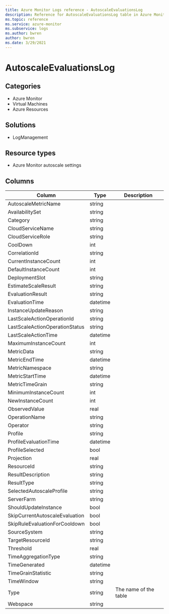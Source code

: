 ```yaml
---
title: Azure Monitor Logs reference - AutoscaleEvaluationsLog
description: Reference for AutoscaleEvaluationsLog table in Azure Monitor Logs.
ms.topic: reference
ms.service: azure-monitor
ms.subservice: logs
ms.author: bwren
author: bwren
ms.date: 3/29/2021
---
```


# AutoscaleEvaluationsLog

 

## Categories

- Azure Monitor
- Virtual Machines
- Azure Resources
## Solutions

- LogManagement
## Resource types

- Azure Monitor autoscale settings




## Columns

|Column|Type|Description|
|---|---|---|
|AutoscaleMetricName|string||
|AvailabilitySet|string||
|Category|string||
|CloudServiceName|string||
|CloudServiceRole|string||
|CoolDown|int||
|CorrelationId|string||
|CurrentInstanceCount|int||
|DefaultInstanceCount|int||
|DeploymentSlot|string||
|EstimateScaleResult|string||
|EvaluationResult|string||
|EvaluationTime|datetime||
|InstanceUpdateReason|string||
|LastScaleActionOperationId|string||
|LastScaleActionOperationStatus|string||
|LastScaleActionTime|datetime||
|MaximumInstanceCount|int||
|MetricData|string||
|MetricEndTime|datetime||
|MetricNamespace|string||
|MetricStartTime|datetime||
|MetricTimeGrain|string||
|MinimumInstanceCount|int||
|NewInstanceCount|int||
|ObservedValue|real||
|OperationName|string||
|Operator|string||
|Profile|string||
|ProfileEvaluationTime|datetime||
|ProfileSelected|bool||
|Projection|real||
|ResourceId|string||
|ResultDescription|string||
|ResultType|string||
|SelectedAutoscaleProfile|string||
|ServerFarm|string||
|ShouldUpdateInstance|bool||
|SkipCurrentAutoscaleEvaluation|bool||
|SkipRuleEvaluationForCooldown|bool||
|SourceSystem|string||
|TargetResourceId|string||
|Threshold|real||
|TimeAggregationType|string||
|TimeGenerated|datetime||
|TimeGrainStatistic|string||
|TimeWindow|string||
|Type|string|The name of the table|
|Webspace|string||
